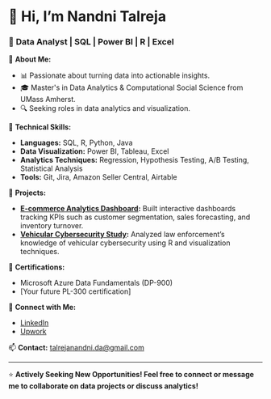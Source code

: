# 👋 Hi, I’m Nandni Talreja

### 🚀 **Data Analyst | SQL | Power BI | R | Excel**

📌 **About Me:**
- 📊 Passionate about turning data into actionable insights.
- 🎓 Master's in Data Analytics & Computational Social Science from UMass Amherst.
- 🔍 Seeking roles in data analytics and visualization.

📌 **Technical Skills:**
- **Languages:** SQL, R, Python, Java
- **Data Visualization:** Power BI, Tableau, Excel
- **Analytics Techniques:** Regression, Hypothesis Testing, A/B Testing, Statistical Analysis
- **Tools:** Git, Jira, Amazon Seller Central, Airtable

📌 **Projects:**
- **[E-commerce Analytics Dashboard](link-to-repo):** Built interactive dashboards tracking KPIs such as customer segmentation, sales forecasting, and inventory turnover.
- **[Vehicular Cybersecurity Study](link-to-repo):** Analyzed law enforcement’s knowledge of vehicular cybersecurity using R and visualization techniques.

📌 **Certifications:**
- Microsoft Azure Data Fundamentals (DP-900)
- [Your future PL-300 certification]

📌 **Connect with Me:**
- [LinkedIn](www.linkedin.com/in/nandni-talreja)
- [Upwork](https://www.upwork.com/freelancers/~01883ca0f5638a8066?mp_source=share)

📫 **Contact:** talrejanandni.da@gmail.com

---

⭐️ **Actively Seeking New Opportunities! Feel free to connect or message me to collaborate on data projects or discuss analytics!**
